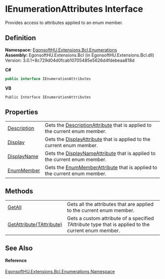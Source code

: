 # IEnumerationAttributes Interface


Provides access to attributes applied to an enum member.



## Definition
**Namespace:** <a href="N_EgonsoftHU_Extensions_Bcl_Enumerations.md">EgonsoftHU.Extensions.Bcl.Enumerations</a>  
**Assembly:** EgonsoftHU.Extensions.Bcl (in EgonsoftHU.Extensions.Bcl.dll) Version: 3.0.1+8c729d04d0fcab10705485e5626d4fdebeaa818d

**C#**
``` C#
public interface IEnumerationAttributes
```
**VB**
``` VB
Public Interface IEnumerationAttributes
```



## Properties
<table>
<tr>
<td><a href="P_EgonsoftHU_Extensions_Bcl_Enumerations_IEnumerationAttributes_Description.md">Description</a></td>
<td>Gets the <a href="https://learn.microsoft.com/dotnet/api/system.componentmodel.descriptionattribute" target="_blank" rel="noopener noreferrer">DescriptionAttribute</a> that is applied to the current enum member.</td></tr>
<tr>
<td><a href="P_EgonsoftHU_Extensions_Bcl_Enumerations_IEnumerationAttributes_Display.md">Display</a></td>
<td>Gets the <a href="https://learn.microsoft.com/dotnet/api/system.componentmodel.dataannotations.displayattribute" target="_blank" rel="noopener noreferrer">DisplayAttribute</a> that is applied to the current enum member.</td></tr>
<tr>
<td><a href="P_EgonsoftHU_Extensions_Bcl_Enumerations_IEnumerationAttributes_DisplayName.md">DisplayName</a></td>
<td>Gets the <a href="https://learn.microsoft.com/dotnet/api/system.componentmodel.displaynameattribute" target="_blank" rel="noopener noreferrer">DisplayNameAttribute</a> that is applied to the current enum member.</td></tr>
<tr>
<td><a href="P_EgonsoftHU_Extensions_Bcl_Enumerations_IEnumerationAttributes_EnumMember.md">EnumMember</a></td>
<td>Gets the <a href="https://learn.microsoft.com/dotnet/api/system.runtime.serialization.enummemberattribute" target="_blank" rel="noopener noreferrer">EnumMemberAttribute</a> that is applied to the current enum member.</td></tr>
</table>

## Methods
<table>
<tr>
<td><a href="M_EgonsoftHU_Extensions_Bcl_Enumerations_IEnumerationAttributes_GetAll.md">GetAll</a></td>
<td>Gets all the attributes that are applied to the current enum member.</td></tr>
<tr>
<td><a href="M_EgonsoftHU_Extensions_Bcl_Enumerations_IEnumerationAttributes_GetAttribute__1.md">GetAttribute(TAttribute)</a></td>
<td>Gets a custom attribute of a specified <em>TAttribute</em> type that is applied to the current enum member.</td></tr>
</table>

## See Also


#### Reference
<a href="N_EgonsoftHU_Extensions_Bcl_Enumerations.md">EgonsoftHU.Extensions.Bcl.Enumerations Namespace</a>  
